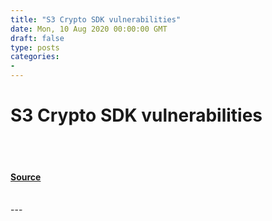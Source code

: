 ```yaml
---
title: "S3 Crypto SDK vulnerabilities"
date: Mon, 10 Aug 2020 00:00:00 GMT
draft: false
type: posts
categories: 
- 
---
```

# S3 Crypto SDK vulnerabilities

<br/>

<br/>


#### [Source](https://www.cloudvulndb.org/s3-crypto-sdk)

<br/>
---
